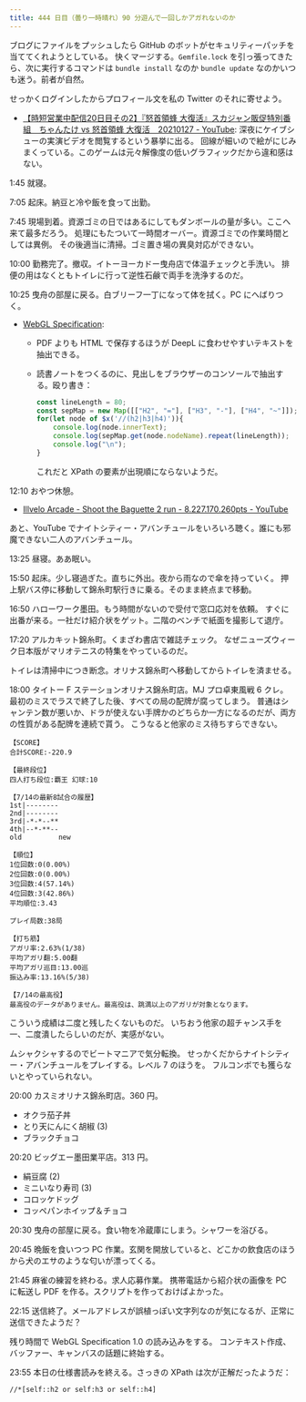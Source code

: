 ```yaml
---
title: 444 日目（曇り一時晴れ）90 分遊んで一回しかアガれないのか
---
```


ブログにファイルをプッシュしたら GitHub のボットがセキュリティーパッチを当ててくれようとしている。
快くマージする。`Gemfile.lock` を引っ張ってきたら、次に実行するコマンドは `bundle install`
なのか `bundle update` なのかいつも迷う。前者が自然。

せっかくログインしたからプロフィール文を私の Twitter のそれに寄せよう。

* [【時短営業中配信20日目その2】『怒首領蜂 大復活』スカジャン販促特別番組　ちゃんたけ vs 怒首領蜂 大復活　20210127 - YouTube](https://www.youtube.com/watch?v=3TDnDm5gi1g):
  深夜にケイブシューの実演ビデオを閲覧するという暴挙に出る。
  回線が細いので絵がにじみまくっている。このゲームは元々解像度の低いグラフィックだから違和感はない。

1:45 就寝。

7:05 起床。納豆と冷や飯を食って出勤。

7:45 現場到着。資源ゴミの日ではあるにしてもダンボールの量が多い。ここへ来て最多だろう。
処理にもたついて一時間オーバー。資源ゴミでの作業時間としては異例。
その後適当に清掃。ゴミ置き場の異臭対応ができない。

10:00 勤務完了。撤収。イトーヨーカドー曳舟店で体温チェックと手洗い。
排便の用はなくともトイレに行って逆性石鹸で両手を洗浄するのだ。

10:25 曳舟の部屋に戻る。白ブリーフ一丁になって体を拭く。PC にへばりつく。

* [WebGL Specification](https://www.khronos.org/registry/webgl/specs/latest/1.0/):
  * PDF よりも HTML で保存するほうが DeepL に食わせやすいテキストを抽出できる。
  * 読書ノートをつくるのに、見出しをブラウザーのコンソールで抽出する。殴り書き：

    ```javascript
    const lineLength = 80;
    const sepMap = new Map([["H2", "="], ["H3", "-"], ["H4", "~"]]);
    for(let node of $x('//(h2|h3|h4)')){
        console.log(node.innerText);
        console.log(sepMap.get(node.nodeName).repeat(lineLength));
        console.log("\n");
    }
    ```

    これだと XPath の要素が出現順にならないようだ。

12:10 おやつ休憩。

* [Illvelo Arcade - Shoot the Baguette 2 run - 8.227.170.260pts - YouTube](https://www.youtube.com/watch?v=SfRgA92XkMs)

あと、YouTube でナイトシティー・アバンチュールをいろいろ聴く。誰にも邪魔できない二人のアバンチュール。

13:25 昼寝。ああ眠い。

15:50 起床。少し寝過ぎた。直ちに外出。夜から雨なので傘を持っていく。
押上駅バス停に移動して錦糸町駅行きに乗る。そのまま終点まで移動。

16:50 ハローワーク墨田。もう時間がないので受付で窓口応対を依頼。
すぐに出番が来る。一社だけ紹介状をゲット。二階のベンチで紙面を撮影して退庁。

17:20 アルカキット錦糸町。くまざわ書店で雑誌チェック。
なぜニューズウィーク日本版がマリオテニスの特集をやっているのだ。

トイレは清掃中につき断念。オリナス錦糸町へ移動してからトイレを済ませる。

18:00 タイトー F ステーションオリナス錦糸町店。MJ プロ卓東風戦 6 クレ。
最初のミスでラスで終了した後、すべての局の配牌が腐ってしまう。
普通はシャンテン数が悪いか、ドラが使えない手牌かのどちらか一方になるのだが、両方の性質がある配牌を連続で貰う。
こうなると他家のミス待ちすらできない。

```text
【SCORE】
合計SCORE:-220.9

【最終段位】
四人打ち段位:覇王 幻球:10

【7/14の最新8試合の履歴】
1st|--------
2nd|--------
3rd|-*-*--**
4th|--*-**--
old         new

【順位】
1位回数:0(0.00%)
2位回数:0(0.00%)
3位回数:4(57.14%)
4位回数:3(42.86%)
平均順位:3.43

プレイ局数:38局

【打ち筋】
アガリ率:2.63%(1/38)
平均アガリ翻:5.00翻
平均アガリ巡目:13.00巡
振込み率:13.16%(5/38)

【7/14の最高役】
最高役のデータがありません。最高役は、跳満以上のアガリが対象となります。
```

こういう成績は二度と残したくないものだ。
いちおう他家の超チャンス手を一、二度潰したらしいのだが、実感がない。

ムシャクシャするのでビートマニアで気分転換。
せっかくだからナイトシティー・アバンチュールをプレイする。レベル 7 のほうを。
フルコンボでも獲らないとやっていられない。

20:00 カスミオリナス錦糸町店。360 円。

* オクラ茄子丼
* とり天にんにく胡椒 (3)
* ブラックチョコ

20:20 ビッグエー墨田業平店。313 円。

* 絹豆腐 (2)
* ミニいなり寿司 (3)
* コロッケドッグ
* コッペパンホイップ＆チョコ

20:30 曳舟の部屋に戻る。食い物を冷蔵庫にしまう。シャワーを浴びる。

20:45 晩飯を食いつつ PC 作業。玄関を開放していると、どこかの飲食店のほうから犬のエサのような匂いが漂ってくる。

21:45 麻雀の練習を終わる。求人応募作業。
携帯電話から紹介状の画像を PC に転送し PDF を作る。スクリプトを作っておけばよかった。

22:15 送信終了。メールアドレスが誤植っぽい文字列なのが気になるが、正常に送信できたようだ？

残り時間で WebGL Specification 1.0 の読み込みをする。
コンテキスト作成、バッファー、キャンバスの話題に終始する。

23:55 本日の仕様書読みを終える。さっきの XPath は次が正解だったようだ：

```xpath
//*[self::h2 or self:h3 or self::h4]
```

